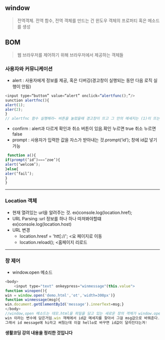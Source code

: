 ## window
> 전역객체. 전역 함수, 전역 객체를 만드는 건 윈도우 객체의 프로퍼티 혹은 메소드를 생성

## BOM
> 웹 브라우저를 제어하기 위해 브라우저에서 제공하는 객체들<br>

### 사용자와 커뮤니케이션
- alert : 사용자에게 정보를 제공, 혹은 디버깅(경고창이 실행되는 동안 다음 로직 실행이 안됨)

```javascript
<input type=“button” value=“alert” onclick=“alertfunc();”/>
sunction alertfnc(){
alert(1);
aler(2);
}
// alertfnc 함수 실행해라~ 버튼을 눌렀을때 경고창이 뜨고 그 안의 메세지는 (1)이 뜨는거임 이동안 2로 넘어가지 않음 
```
- confirm : alert과 다르게 확인과 취소 버튼이 있음.확인 누르면 true 취소 누르면 false<br>
- prompt : 사용자가 입력한 값을 자스가 받아내는 것.prompt(‘id’); 창에 id값 넣기 가능
```javascript
 function a(){
if(prompt(‘id’)===‘zoe’){
alert(‘welcom’);
}else{
aler(‘fail’);
}
}
```
---
### Location 객체
- 현재 열려있는 url을 알려주는 것. ex)console.log(location.href);<br>
- URL Parsing :url 정보를 하나 하나 따져봐야할떄 ex)console.log(location.host)
- URL 변경
  + location.hresf = 'htt[://'; <요 페이지로 이동
  + location.reload(); <홈페이지 리로드 
---
### 창 제어
- window.open 메소드
```javascript
<body>
	<input type="text" onkeypress="winmessage"(this.value">
function winopen(){
win = window.open('demo.html','ot','width=300px')}
function winmessage(msg){
win.document.getElementById('message').innerText=msg;}
</body>
//window,open 메소드는 데모.html을 파일을 담고 있는 새로운 창의 객체가 window.open 리턴값으로 저장되고 
win 이라는 변수에 담은거임.win 객체에서 id값 메세지를 찾아서 그걸 msg값으로 바꿔준다. 여기서 msg 인자는 this.value값!(=입력값)
그래서 id message에 hi라고 써뒀는데 이걸 hello로 바꾸면 id값이 달라진다는겨!
```
[참조1]:(https://youtu.be/30PU5GYCb4A)

**생활코딩 강의 내용을 정리한 것입니다**
